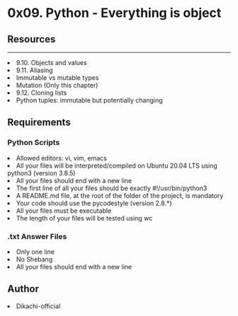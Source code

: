 <h1>0x09. Python - Everything is object</h1>
<h2>Resources</h2>
<hr/>

<li>9.10. Objects and values</li>
<li>9.11. Aliasing</li>
<li>Immutable vs mutable types</li>
<li>Mutation (Only this chapter)</li>
<li>9.12. Cloning lists</li>
<li>Python tuples: immutable but potentially changing</li>

<h2>Requirements</h2>
<h3>Python Scripts</h3>
<li>Allowed editors: vi, vim, emacs</li>
<li>All your files will be interpreted/compiled on Ubuntu 20.04 LTS using python3 (version 3.8.5)</li>
<li>All your files should end with a new line</li>
<li>The first line of all your files should be exactly #!/usr/bin/python3</li>
<li>A README.md file, at the root of the folder of the project, is mandatory</li>
<li>Your code should use the pycodestyle (version 2.8.*)</li>
<li>All your files must be executable</li>
<li>The length of your files will be tested using wc</li>

<h3>.txt Answer Files</h3>
<li>Only one line</li>
<li>No Shebang</li>
<li>All your files should end with a new line</li>

<h2>Author</h2>
<li>Dikachi-official</li>

